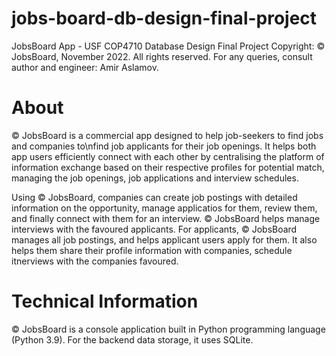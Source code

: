 # jobs-board-db-design-final-project
JobsBoard App - USF COP4710 Database Design
Final Project
Copyright: © JobsBoard, November 2022.
All rights reserved.
For any queries, consult author and engineer: Amir Aslamov.

# About
© JobsBoard is a commercial app designed to help job-seekers to find jobs and companies to\nfind job applicants for their job openings. 
It helps both app users efficiently connect with each other by centralising the platform of information exchange based on their respective
profiles for potential match, managing the job openings, job applications and interview schedules.

Using © JobsBoard, companies can create job postings with detailed information on the opportunity, manage applicatios for them, review them,
and finally connect with them for an interview. © JobsBoard helps manage interviews with the favoured applicants. For applicants, © JobsBoard
manages all job postings, and helps applicant users apply for them. It also helps them share their profile information with companies, 
schedule itnerviews with the companies favoured.

# Technical Information
© JobsBoard is a console application built in Python programming language (Python 3.9). For the backend data storage, it uses SQLite.